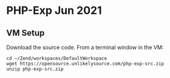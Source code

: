 # PHP-Exp Jun 2021

## VM Setup
Download the source code.  From a terminal window in the VM:
```
cd ~/Zend/workspaces/DefaultWorkspace
wget https://opensource.unlikelysource.com/php-exp-src.zip
unzip php-exp-src.zip
```
